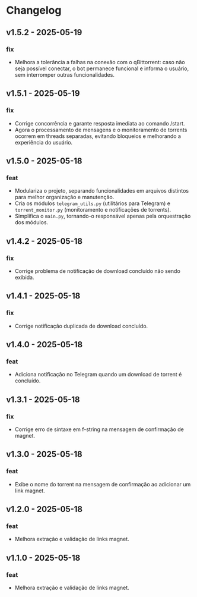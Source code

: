 # Changelog

## v1.5.2 - 2025-05-19

### fix

- Melhora a tolerância a falhas na conexão com o qBittorrent: caso não seja possível conectar, o bot permanece funcional e informa o usuário, sem interromper outras funcionalidades.

## v1.5.1 - 2025-05-19

### fix

- Corrige concorrência e garante resposta imediata ao comando /start.
- Agora o processamento de mensagens e o monitoramento de torrents ocorrem em threads separadas, evitando bloqueios e melhorando a experiência do usuário.

## v1.5.0 - 2025-05-18

### feat

- Modulariza o projeto, separando funcionalidades em arquivos distintos para melhor organização e manutenção.
- Cria os módulos `telegram_utils.py` (utilitários para Telegram) e `torrent_monitor.py` (monitoramento e notificações de torrents).
- Simplifica o `main.py`, tornando-o responsável apenas pela orquestração dos módulos.

## v1.4.2 - 2025-05-18

### fix

- Corrige problema de notificação de download concluído não sendo exibida.

## v1.4.1 - 2025-05-18

### fix

- Corrige notificação duplicada de download concluído.

## v1.4.0 - 2025-05-18

### feat

- Adiciona notificação no Telegram quando um download de torrent é concluído.

## v1.3.1 - 2025-05-18

### fix

- Corrige erro de sintaxe em f-string na mensagem de confirmação de magnet.

## v1.3.0 - 2025-05-18

### feat

- Exibe o nome do torrent na mensagem de confirmação ao adicionar um link magnet.

## v1.2.0 - 2025-05-18

### feat

- Melhora extração e validação de links magnet.

## v1.1.0 - 2025-05-18

### feat

- Melhora extração e validação de links magnet.